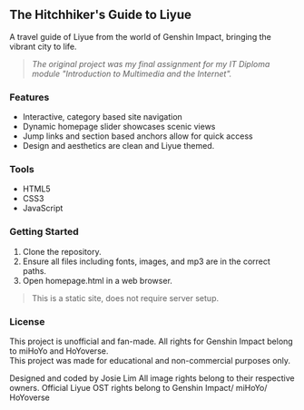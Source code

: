 ## The Hitchhiker's Guide to Liyue
A travel guide of Liyue from the world of Genshin Impact, bringing the vibrant city to life.  

>*The original project was my final assignment for my IT Diploma module "Introduction to Multimedia and the Internet".*  

### Features
- Interactive, category based site navigation
- Dynamic homepage slider showcases scenic views
- Jump links and section based anchors allow for quick access
- Design and aesthetics are clean and Liyue themed.

### Tools
- HTML5
- CSS3
- JavaScript

### Getting Started
1. Clone the repository.
2. Ensure all files including fonts, images, and mp3 are in the correct paths.
3. Open homepage.html in a web browser.

> This is a static site, does not require server setup.

### License
This project is unofficial and fan-made. All rights for Genshin Impact belong to miHoYo and HoYoverse.  
This project was made for educational and non-commercial purposes only.  

Designed and coded by Josie Lim
All image rights belong to their respective owners.
Official Liyue OST rights belong to Genshin Impact/ miHoYo/ HoYoverse
